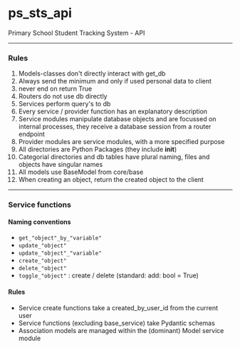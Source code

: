 # ps_sts_api
Primary School Student Tracking System - API

---
### Rules

1. Models-classes don't directly interact with get_db
2. Always send the minimum and only if used personal data to client
3. never end on return True
4. Routers do not use db directly
5. Services perform query's to db
6. Every service / provider function has an explanatory description
7. Service modules manipulate database objects and are focussed on internal processes, 
they receive a database session from a router endpoint
8. Provider modules are service modules, with a more specified purpose
9. All directories are Python Packages (they include __init__)
10. Categorial directories and db tables have plural naming, files and objects have singular names
11. All models use BaseModel from core/base
12. When creating an object, return the created object to the client

---
### Service functions
#### Naming conventions
- `get_"object"_by_"variable"`
- `update_"object"`
- `update_"object"_"variable"`
- `create_"object"`
- `delete_"object"`
- `toggle_"object"` : create / delete (standard: add: bool = True)

#### Rules
- Service create functions take a created_by_user_id from the current user
- Service functions (excluding base_service) take Pydantic schemas
- Association models are managed within the (dominant) Model service module